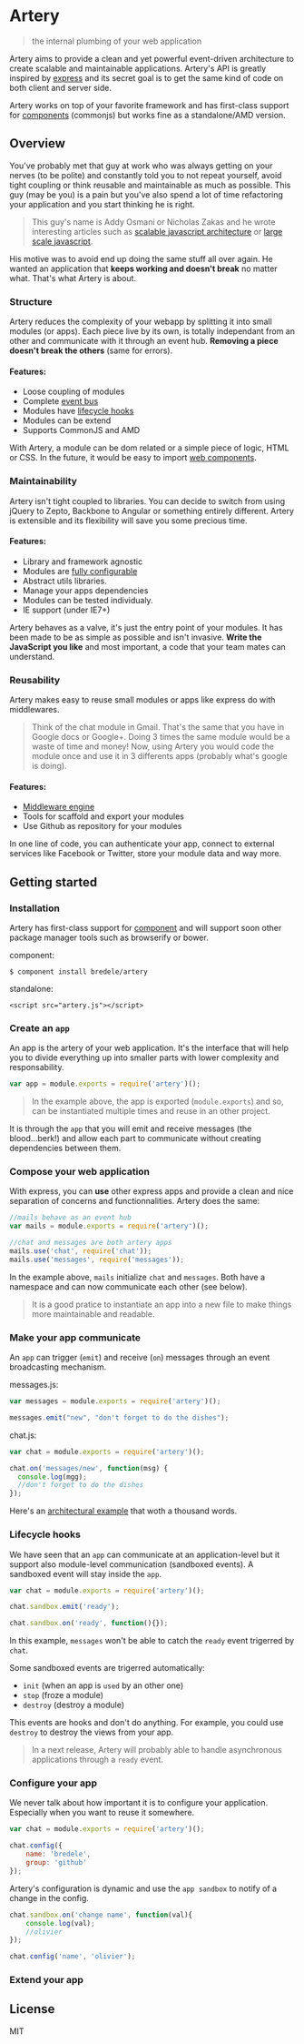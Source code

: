 
# Artery

  > the internal plumbing of your web application

Artery aims to provide a clean and yet powerful event-driven architecture to create scalable and maintainable applications. Artery's API is greatly inspired by [express](http://github.com/visionmedia/express) and its secret goal is to get the same kind of code on both client and server side.

Artery works on top of your favorite framework and has first-class support for [components](http://github.com/component) (commonjs) but works fine as a standalone/AMD version.


## Overview

You've probably met that guy at work who was always getting on your nerves (to be polite) and constantly told you to not repeat yourself, avoid tight coupling or think reusable and maintainable as much as possible. This guy (may be you) is a pain but you've also spend a lot of time refactoring your application and you start thinking he is right.

  > This guy's name is Addy Osmani or Nicholas Zakas and he wrote interesting articles such as [scalable javascript architecture](http://www.slideshare.net/nzakas/scalable-javascript-application-architecture-2012) or [large scale javascript](http://addyosmani.com/largescalejavascript/).

His motive was to avoid end up doing the same stuff all over again. He wanted an application that **keeps working and doesn't break** no matter what. That's what Artery is about.
<!---
  > **Don't be a fool!** There is great tools out there such as Backbone, Angular or Ember, but none of them give a structure to your web application. Because doing a scalable application is way more complicated than doing a todo list, you should have a framerwork that helps to architecture your app.
-->
### Structure

Artery reduces the complexity of your webapp by splitting it into small modules (or apps). Each piece live by its own, is totally independant from an other and communicate with it through an event hub. **Removing a piece doesn't break the others** (same for errors).

#### Features:
  - Loose coupling of modules
  - Complete [event bus]()
  - Modules have [lifecycle hooks]()
  - Modules can be extend
  - Supports CommonJS and AMD

With Artery, a module can be dom related or a simple piece of logic, HTML or CSS. In the future, it would be easy to import [web components](http://www.html5rocks.com/en/tutorials/webcomponents/customelements/).

### Maintainability

Artery isn't tight coupled to libraries. You can decide to switch from using jQuery to Zepto, Backbone to Angular or something entirely different. Artery is extensible and its flexibility will save you some precious time.

#### Features:
  - Library and framework agnostic
  - Modules are [fully configurable]()
  - Abstract utils libraries.
  - Manage your apps dependencies
  - Modules can be tested individualy.
  - IE support (under IE7+) 

Artery behaves as a valve, it's just the entry point of your modules. It has been made to be as simple as possible and isn't invasive. **Write the JavaScript you like** and most important, a code that your team mates can understand.  

### Reusability

Artery makes easy to reuse small modules or apps like express do with middlewares.

 > Think of the chat module in Gmail. That's the same that you have in Google docs or Google+. Doing 3 times the same module would be a waste of time and money! Now, using Artery you would code the module once and use it in 3 differents apps (probably what's google is doing).

#### Features:
  - [Middleware engine]()
  - Tools for scaffold and export your modules
  - Use Github as repository for your modules


In one line of code, you can authenticate your app, connect to external services like Facebook or Twitter, store your module data and way more.


## Getting started

### Installation

Artery has first-class support for [component](http://github.com/component) and will support soon other package manager tools such as browserify or bower.

component:

    $ component install bredele/artery

standalone:

    <script src="artery.js"></script>
 
### Create an `app`

An app is the artery of your web application. It's the interface that will help you to divide everything up into smaller parts with lower complexity and responsability.

```js
var app = module.exports = require('artery')();
```

  > In the example above, the app is exported (`module.exports`) and so, can be instantiated multiple times and reuse in an other project.

It is through the `app` that you will emit and receive messages (the blood...berk!) and allow each part to communicate without creating dependencies between them.

### Compose your web application

With express, you can **use** other express apps and provide a clean and nice separation of concerns and functionnalities. Artery does the same:

```js
//mails behave as an event hub
var mails = module.exports = require('artery')();

//chat and messages are both artery apps
mails.use('chat', require('chat'));
mails.use('messages', require('messages'));

```

In the example above, `mails` initialize `chat` and `messages`. Both have a namespace and can now communicate each other (see below).

  > It is a good pratice to instantiate an app into a new file to make things more maintainable and readable.


### Make your app communicate

An `app` can trigger (`emit`) and receive (`on`) messages through an event broadcasting mechanism.

messages.js:

```js
var messages = module.exports = require('artery')();

messages.emit("new", "don't forget to do the dishes");

```


chat.js:

```js
var chat = module.exports = require('artery')();

chat.on('messages/new', function(msg) {
  console.log(mgg);
  //don't forget to do the dishes
});
```
Here's an [architectural example](https://github.com/bredele/artery/tree/master/examples/architecture) that woth a thousand words.


### Lifecycle hooks

We have seen that an `app` can communicate at an application-level but it support also module-level communication (sandboxed events).
A sandboxed event will stay inside the `app`.

```js
var chat = module.exports = require('artery')();

chat.sandbox.emit('ready');

chat.sandbox.on('ready', function(){});

```
In this example, `messages` won't be able to catch the `ready` event trigerred by `chat`.

Some sandboxed events are trigerred automatically:
  - `init` (when an app is `used` by an other one)
  - `stop` (froze a module)
  - `destroy` (destroy a module)

This events are hooks and don't do anything. For example, you could use `destroy` to destroy the views from your app.

 > In a next release, Artery will probably able to handle asynchronous applications through a `ready` event.

### Configure your app

We never talk about how important it is to configure your application. Especially when you want to reuse it somewhere. 


```js
var chat = module.exports = require('artery')();

chat.config({
	name: 'bredele',
	group: 'github'
});

```

Artery's configuration is dynamic and use the `app sandbox` to notify of a change in the config.

```js
chat.sandbox.on('change name', function(val){
	console.log(val);
	//olivier
});

chat.config('name', 'olivier');

```

### Extend your app

## License

  MIT
